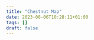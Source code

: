 ```yaml
---
title: "Chestnut Map"
date: 2023-08-06T10:28:11+01:00
tags: []
draft: false
---
```


<link rel="stylesheet" href="https://unpkg.com/leaflet@1.9.3/dist/leaflet.css"
     integrity="sha256-kLaT2GOSpHechhsozzB+flnD+zUyjE2LlfWPgU04xyI="
     crossorigin=""/>


<script src="https://unpkg.com/leaflet@1.9.3/dist/leaflet.js"
     integrity="sha256-WBkoXOwTeyKclOHuWtc+i2uENFpDZ9YPdf5Hf+D7ewM="
     crossorigin=""></script>

<div id="map"></div>
<style> #map { height: 800px; }</style>



<script>
    var marker; // Declare marker globally
    var map;    // Declare map globally

    function readFile(file) {
        var f = new XMLHttpRequest();
        f.open("GET", file, false);
        f.onreadystatechange = function() {
            if (f.readyState === 4 && f.status == 200) {
                var res = f.responseText;
                valueCallBack(res);
            }
        };
        f.send(null);
    }

    readFile('/docs/chestnut_data.txt');

    function updateMarker() {
        // Get current location
        if (navigator.geolocation) {
            navigator.geolocation.getCurrentPosition(function(position) {
                var pos = {
                    lat: position.coords.latitude,
                    lng: position.coords.longitude
                };

                // Update marker position
                marker.setLatLng(pos);
                // map.panTo(pos);
            }, function() {
                // Handle errors, e.g., user denied location access
                console.error('Error: The Geolocation service failed.');
            });
        } else {
            // Browser doesn't support Geolocation
            console.error('Error: Your browser doesn\'t support geolocation.');
        }
    }

    function valueCallBack(res) {
        map = L.map('map').setView([51.71851, -1.25758], 15);

        L.tileLayer('https://tile.openstreetmap.org/{z}/{x}/{y}.png', {
            maxZoom: 22,
            attribution: '&copy; <a href="http://www.openstreetmap.org/copyright">OpenStreetMap</a>'
        }).addTo(map);

        res = res.split("\n");

        for (let i = 1; i < res.length - 1; i++) {
            var chestnut = res[i].split(',');
            marker = L.marker([chestnut[1], chestnut[2]]).addTo(map);
        }
        L.control.scale().addTo(map);

        // Get current location
        if (navigator.geolocation) {
            navigator.geolocation.getCurrentPosition(function(position) {
                var pos = {
                    lat: position.coords.latitude,
                    lng: position.coords.longitude
                };

                var redIcon = L.icon({
                    iconUrl: 'https://raw.githubusercontent.com/pointhi/leaflet-color-markers/master/img/marker-icon-2x-red.png',
                    iconSize: [25, 41],
                    iconAnchor: [12, 41],
                    popupAnchor: [1, -34],
                    shadowSize: [41, 41],
                    shadowUrl: 'https://cdnjs.cloudflare.com/ajax/libs/leaflet/1.7.1/images/marker-shadow.png'
                });

                // Add a marker for the user's current position
                marker = L.marker(pos, { icon: redIcon }).addTo(map).bindPopup("You are here");

                setInterval(updateMarker, 1000);
            }, function() {
                // Handle errors, e.g., user denied location access
                alert('Error: The Geolocation service failed.');
            });
        } else {
            // Browser doesn't support Geolocation
            alert('Error: Your browser doesn\'t support geolocation.');
        }
    }
</script>



<!-- <script>


function readFile(file)
{
    var f = new XMLHttpRequest();
    f.open("GET", file, false);
    f.onreadystatechange = function()
    {
        if(f.readyState === 4 && f.status == 200) // 4 == DONE
        {
            var res= f.responseText;
            valueCallBack(res)   
        }
    }
    f.send(null);
}

readFile('/docs/chestnut_data.txt');



function updateMarker() {
    // Get current location
    if (navigator.geolocation) {
        navigator.geolocation.getCurrentPosition(function(position) {
            var pos = {
                lat: position.coords.latitude,
                lng: position.coords.longitude
            };

            // Update marker position
            marker.setLatLng(pos);
            map.setView(pos);
        }, function() {
            // Handle errors, e.g., user denied location access
            console.error('Error: The Geolocation service failed.');
        });
    } else {
        // Browser doesn't support Geolocation
        console.error('Error: Your browser doesn\'t support geolocation.');
    }
}

function valueCallBack(res){


	var map = L.map('map').setView([51.71851, -1.25758], 15);

	L.tileLayer('https://tile.openstreetmap.org/{z}/{x}/{y}.png', {
		maxZoom: 22, // was 19 
		attribution: '&copy; <a href="http://www.openstreetmap.org/copyright">OpenStreetMap</a>'
	}).addTo(map);

	res = (res.split("\n"));

	for (let i = 1; i < res.length -1; i++) {
		var chestnut = res[i].split(',');


        var marker = L.marker([chestnut[1], chestnut[2]])
			.addTo(map)

	}
    L.control.scale().addTo(map);


    // Get current location
    if (navigator.geolocation) {
        navigator.geolocation.getCurrentPosition(function(position) {
            var pos = {
                lat: position.coords.latitude,
                lng: position.coords.longitude
            };


            var redIcon = L.icon({
                iconUrl: 'https://raw.githubusercontent.com/pointhi/leaflet-color-markers/master/img/marker-icon-2x-red.png',
                iconSize: [25, 41],
                iconAnchor: [12, 41],
                popupAnchor: [1, -34],
                shadowSize: [41, 41],
                shadowUrl: 'https://cdnjs.cloudflare.com/ajax/libs/leaflet/1.7.1/images/marker-shadow.png'
            });

            // Add a marker for the user's current position
            var marker = L.marker(pos, { icon: redIcon })
                .addTo(map)
                .bindPopup("You are here");
            
            setInterval(updateMarker, 10000);

            // map.setView(pos);
        }, function() {
            // Handle errors, e.g., user denied location access
            alert('Error: The Geolocation service failed.');
        });
    } else {
        // Browser doesn't support Geolocation
        alert('Error: Your browser doesn\'t support geolocation.');
    }
    

}


</script> -->



